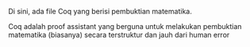Di sini, ada file Coq yang berisi pembuktian matematika.

Coq adalah proof assistant yang berguna untuk melakukan pembuktian matematika (biasanya) secara terstruktur dan jauh dari human error
